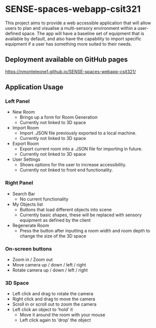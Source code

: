 # SENSE-spaces-webapp-csit321
This project aims to provide a web accessible application that will allow users to plan and visualise a multi-sensory environment within a user-defined space. The app will have a baseline set of equipment that is available by default, and also have the capability to import specific equipment if a user has something more suited to their needs. 

## Deployment available on GitHub pages
https://nmonteleone1.github.io/SENSE-spaces-webapp-csit321/

## Application Usage
### Left Panel
- New Room
  - Brings up a form for Room Generation
  - Currently not linked to 3D space
- Import Room
  - Import .JSON file previously exported to a local machine.
  - Currently not linked to 3D space
- Export Room
  - Export current room into a .JSON file for importing in future.
  - Currently not linked to 3D space
- User Settings
  - Shows options for the user to increase accessibility.
  - Currently not linked to front end functionality.

### Right Panel
- Search Bar
  - No current functionality
- My Objects list
  - Buttons that load different objects into scene
  - Currently basic shapes, these will be replaced with sensory equipment as defined by the client
- Regenerate Room
  - Press the button after inputting a room width and room depth to change the size of the 3D space

### On-screen buttons
- Zoom in / Zoom out
- Move camera up / down / left / right
- Rotate camera up / down / left / right

### 3D Space
- Left click and drag to rotate the camera
- Right click and drag to move the camera
- Scroll in or scroll out to zoom the camera
- Left click an object to 'hold' it
  - Move it around the room with your mouse
  - Left click again to 'drop' the object
